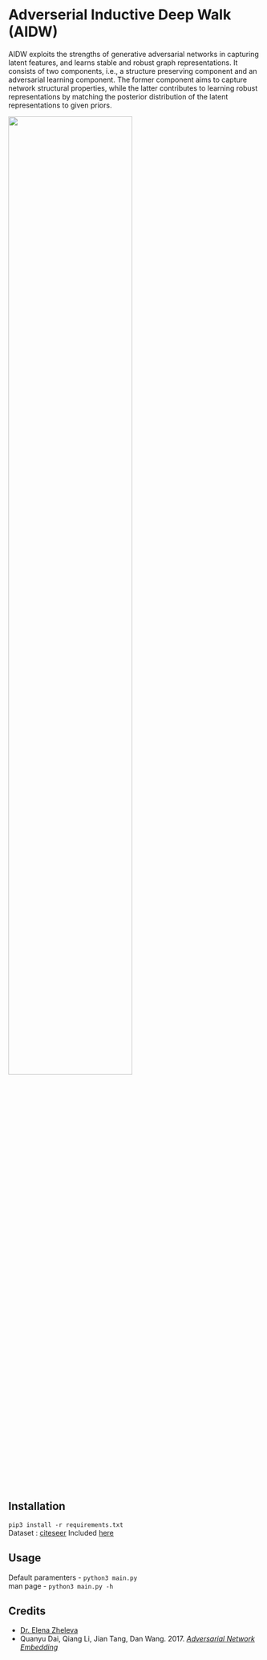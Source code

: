 # Adverserial Inductive Deep Walk (AIDW)
AIDW exploits the strengths of generative adversarial networks in capturing latent features, and learns stable and robust graph representations. It consists of two components, i.e., a structure preserving component and an adversarial learning component. The former component aims to capture network structural properties, while the latter contributes to learning robust representations by matching the posterior distribution of the latent representations to given priors.

<img src="/images/biLSTM.png" width="70%">

## Installation
`pip3 install -r requirements.txt`    
Dataset : [citeseer](http://citeseerx.ist.psu.edu/index) Included [here](/)

## Usage
Default paramenters - `python3 main.py`  
man page - `python3 main.py -h`

## Credits
- [Dr. Elena Zheleva](https://www.cs.uic.edu/~elena/)
- Quanyu Dai, Qiang Li, Jian Tang, Dan Wang. 2017. [_Adversarial Network Embedding_](https://arxiv.org/pdf/1711.07838.pdf)


